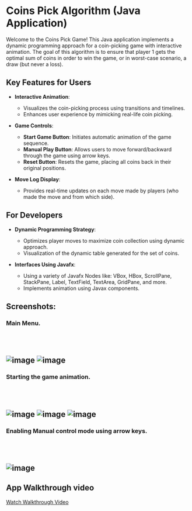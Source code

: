 # Coins Pick Algorithm (Java Application)
Welcome to the Coins Pick Game! This Java application implements a dynamic programming approach for a coin-picking game with interactive animation.
The goal of this algorithm is to ensure that player 1 gets the optimal sum of coins in order to win the game, or in worst-case scenario, a draw (but never a loss).

## Key Features for Users

- **Interactive Animation**:
  - Visualizes the coin-picking process using transitions and timelines.
  - Enhances user experience by mimicking real-life coin picking.
 
- **Game Controls**:
  - **Start Game Button**: Initiates automatic animation of the game sequence.
  - **Manual Play Button**: Allows users to move forward/backward through the game using arrow keys.
  - **Reset Button**: Resets the game, placing all coins back in their original positions.

- **Move Log Display**:
  - Provides real-time updates on each move made by players (who made the move and from which side).

## For Developers
- **Dynamic Programming Strategy**:
  - Optimizes player moves to maximize coin collection using dynamic approach.
  - Visualization of the dynamic table generated for the set of coins.

- **Interfaces Using Javafx**:
  - Using a variety of Javafx Nodes like: VBox, HBox, ScrollPane, StackPane, Label, TextField, TextArea, GridPane, and more.
  - Implements animation using Javax components.
## Screenshots:

### Main Menu.
<br/><br/>
    ![image](https://github.com/Mohamad-Jamal-J/CoinsGame/assets/147601389/40df551d-8dcf-4d6d-b9d0-56ccfdd8c45e)
    ![image](https://github.com/Mohamad-Jamal-J/CoinsGame/assets/147601389/874427ae-92e1-483e-9cad-b4e4b33793f0)
---
### Starting the game animation. 
<br/><br/>
    ![image](https://github.com/Mohamad-Jamal-J/CoinsGame/assets/147601389/90b47e46-ab9b-4f58-99d4-aefcb759c02c)
    ![image](https://github.com/Mohamad-Jamal-J/CoinsGame/assets/147601389/7878b72c-8ac6-4611-8e3c-a9759a20dc59)
    ![image](https://github.com/Mohamad-Jamal-J/CoinsGame/assets/147601389/a4e4569f-face-40fb-a203-2ee0a0d0e3a4)
---
### Enabling Manual control mode using arrow keys.
<br/><br/>
    ![image](https://github.com/Mohamad-Jamal-J/CoinsGame/assets/147601389/fd901bb4-aeff-4935-9b8f-58002ae2c748)
---
## App Walkthrough video
[Watch Walkthrough Video](https://drive.google.com/file/d/1TNmNVvvsEX_NjQ_LD_lrfyrxzbIwSAbh/view?usp=sharing)
<br/><br/>







